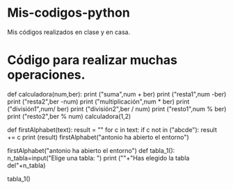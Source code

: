 # Mis-codigos-python
Mis códigos realizados en clase y en casa.
# Código para realizar muchas operaciones.
def calculadora(num,ber):
    print ("suma",num + ber)
    print ("resta1",num -ber)
    print ("resta2",ber -num)
    print ("multiplicación",num * ber)
    print ("división1",num/ ber)
    print ("división2",ber / num)
    print ("resto1",num % ber)
    print ("resto2",ber % num)
calculadora(1,2)

def firstAlphabet(text):
  result = ""
  for c in text:
    if c not in ("abcde"):
      result += c
  print (result)
firstAlphabet("antonio ha abierto el entorno")

firstAlphabet("antonio ha abierto el entorno")
def tabla_1():
  n_tabla=input("Elige una tabla: ")
  print (""+"Has elegido la tabla del"+n_tabla)

tabla_1()
